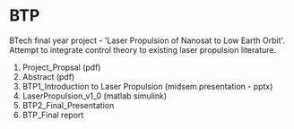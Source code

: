 # BTP
BTech final year project - 'Laser Propulsion of Nanosat to Low Earth Orbit'. Attempt to integrate control theory to existing laser propulsion literature.
1. Project_Propsal (pdf)
2. Abstract (pdf)
3. BTP1_Introduction to Laser Propulsion (midsem presentation - pptx)
4. LaserPropulsion_v1_0 (matlab simulink)
5. BTP2_Final_Presentation
6. BTP_Final report
